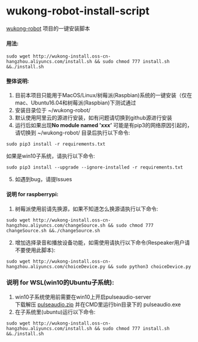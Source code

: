 # wukong-robot-install-script

[wukong-robot](https://github.com/wzpan/wukong-robot) 项目的一键安装脚本

#### 用法:
```shell
sudo wget http://wukong-install.oss-cn-hangzhou.aliyuncs.com/install.sh && sudo chmod 777 install.sh &&./install.sh
```

#### 整体说明:
1. 目前本项目只能用于MacOS/Linux/树莓派(Raspbian)系统的一键安装（仅在mac、Ubuntu16.04和树莓派(Raspbian)下测试通过
2. 安装目录位于 ~/wukong-robot/
3. 默认使用阿里云的源进行安装，如有问题请切换到github源进行安装
4. 运行后如果出现**No module named 'xxx’** 可能是有pip3的网络原因引起的，请切换到 ~/wukong-robot/ 目录后执行以下命令:
```shell
sudo pip3 install -r requirements.txt 
```
如果是win10子系统，请执行以下命令:
```shell
sudo pip3 install --upgrade --ignore-installed -r requirements.txt
```
5. 如遇到bug，请提Issues

#### 说明 for raspberrypi:      
1. 树莓派使用前请先换源，如果不知道怎么换源请执行以下命令:
```shell
sudo wget http://wukong-install.oss-cn-hangzhou.aliyuncs.com/changeSource.sh && sudo chmod 777 changeSource.sh &&./changeSource.sh
```
2. 增加选择录音和播放设备功能，如需使用请执行以下命令(Respeaker用户请不要使用此脚本):
```shell
sudo wget http://wukong-install.oss-cn-hangzhou.aliyuncs.com/choiceDevice.py && sudo python3 choiceDevice.py
```

### 说明 for WSL(win10的Ubuntu子系统):
1. win10子系统使用前需要在win10上开启pulseaudio-server      
    下载解压 [pulseaudio.zip](http://wukong-install.oss-cn-hangzhou.aliyuncs.com/pulseaudio.zip) 并在CMD里运行bin目录下的 pulseaudio.exe
2. 在子系统里(ubuntu)运行以下命令:
```shell
sudo wget http://wukong-install.oss-cn-hangzhou.aliyuncs.com/install.sh && sudo chmod 777 install.sh &&./install.sh
```

